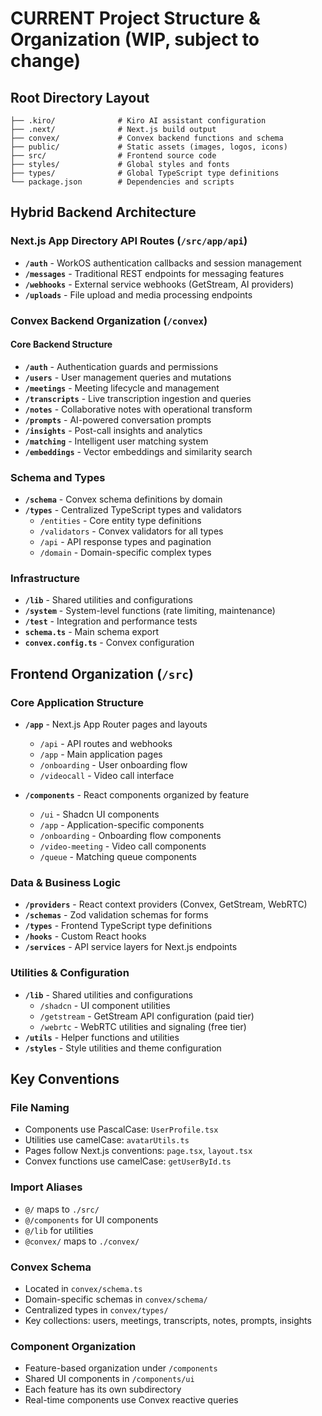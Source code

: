 # **CURRENT** Project Structure & Organization (WIP, subject to change)

## Root Directory Layout

```
├── .kiro/              # Kiro AI assistant configuration
├── .next/              # Next.js build output
├── convex/             # Convex backend functions and schema
├── public/             # Static assets (images, logos, icons)
├── src/                # Frontend source code
├── styles/             # Global styles and fonts
├── types/              # Global TypeScript type definitions
└── package.json        # Dependencies and scripts
```

## Hybrid Backend Architecture

### Next.js App Directory API Routes (`/src/app/api`)

- **`/auth`** - WorkOS authentication callbacks and session management
- **`/messages`** - Traditional REST endpoints for messaging features
- **`/webhooks`** - External service webhooks (GetStream, AI providers)
- **`/uploads`** - File upload and media processing endpoints

### Convex Backend Organization (`/convex`)

#### Core Backend Structure

- **`/auth`** - Authentication guards and permissions
- **`/users`** - User management queries and mutations
- **`/meetings`** - Meeting lifecycle and management
- **`/transcripts`** - Live transcription ingestion and queries
- **`/notes`** - Collaborative notes with operational transform
- **`/prompts`** - AI-powered conversation prompts
- **`/insights`** - Post-call insights and analytics
- **`/matching`** - Intelligent user matching system
- **`/embeddings`** - Vector embeddings and similarity search

### Schema and Types

- **`/schema`** - Convex schema definitions by domain
- **`/types`** - Centralized TypeScript types and validators
  - `/entities` - Core entity type definitions
  - `/validators` - Convex validators for all types
  - `/api` - API response types and pagination
  - `/domain` - Domain-specific complex types

### Infrastructure

- **`/lib`** - Shared utilities and configurations
- **`/system`** - System-level functions (rate limiting, maintenance)
- **`/test`** - Integration and performance tests
- **`schema.ts`** - Main schema export
- **`convex.config.ts`** - Convex configuration

## Frontend Organization (`/src`)

### Core Application Structure

- **`/app`** - Next.js App Router pages and layouts
  - `/api` - API routes and webhooks
  - `/app` - Main application pages
  - `/onboarding` - User onboarding flow
  - `/videocall` - Video call interface

- **`/components`** - React components organized by feature
  - `/ui` - Shadcn UI components
  - `/app` - Application-specific components
  - `/onboarding` - Onboarding flow components
  - `/video-meeting` - Video call components
  - `/queue` - Matching queue components

### Data & Business Logic

- **`/providers`** - React context providers (Convex, GetStream, WebRTC)
- **`/schemas`** - Zod validation schemas for forms
- **`/types`** - Frontend TypeScript type definitions
- **`/hooks`** - Custom React hooks
- **`/services`** - API service layers for Next.js endpoints

### Utilities & Configuration

- **`/lib`** - Shared utilities and configurations
  - `/shadcn` - UI component utilities
  - `/getstream` - GetStream API configuration (paid tier)
  - `/webrtc` - WebRTC utilities and signaling (free tier)
- **`/utils`** - Helper functions and utilities
- **`/styles`** - Style utilities and theme configuration

## Key Conventions

### File Naming

- Components use PascalCase: `UserProfile.tsx`
- Utilities use camelCase: `avatarUtils.ts`
- Pages follow Next.js conventions: `page.tsx`, `layout.tsx`
- Convex functions use camelCase: `getUserById.ts`

### Import Aliases

- `@/` maps to `./src/`
- `@/components` for UI components
- `@/lib` for utilities
- `@convex/` maps to `./convex/`

### Convex Schema

- Located in `convex/schema.ts`
- Domain-specific schemas in `convex/schema/`
- Centralized types in `convex/types/`
- Key collections: users, meetings, transcripts, notes, prompts, insights

### Component Organization

- Feature-based organization under `/components`
- Shared UI components in `/components/ui`
- Each feature has its own subdirectory
- Real-time components use Convex reactive queries
